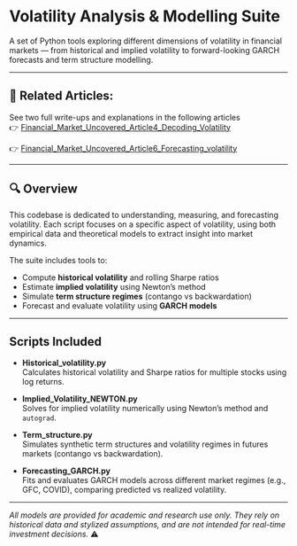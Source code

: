 # Volatility Analysis & Modelling Suite

A set of Python tools exploring different dimensions of volatility in financial markets — from historical and implied volatility to forward-looking GARCH forecasts and term structure modelling.

---

## 📘 **Related Articles:**  
See two full write-ups and explanations in the following articles  
👉 [Financial_Market_Uncovered_Article4_Decoding_Volatility](https://github.com/KilianVoillaume/Financial_Market_Uncovered_Articles)

👉 [Financial_Market_Uncovered_Article6_Forecasting_volatility](https://github.com/KilianVoillaume/Financial_Market_Uncovered_Articles)

---
## 🔍 Overview

This codebase is dedicated to understanding, measuring, and forecasting volatility. Each script focuses on a specific aspect of volatility, using both empirical data and theoretical models to extract insight into market dynamics.

The suite includes tools to:
- Compute **historical volatility** and rolling Sharpe ratios
- Estimate **implied volatility** using Newton’s method
- Simulate **term structure regimes** (contango vs backwardation)
- Forecast and evaluate volatility using **GARCH models**

---

## Scripts Included

- **Historical_volatility.py**  
  Calculates historical volatility and Sharpe ratios for multiple stocks using log returns.

- **Implied_Volatility_NEWTON.py**  
  Solves for implied volatility numerically using Newton’s method and `autograd`.

- **Term_structure.py**  
  Simulates synthetic term structures and volatility regimes in futures markets (contango vs backwardation).

- **Forecasting_GARCH.py**  
  Fits and evaluates GARCH models across different market regimes (e.g., GFC, COVID), comparing predicted vs realized volatility.

---

*All models are provided for academic and research use only. They rely on historical data and stylized assumptions, and are not intended for real-time investment decisions.* ⚠️
